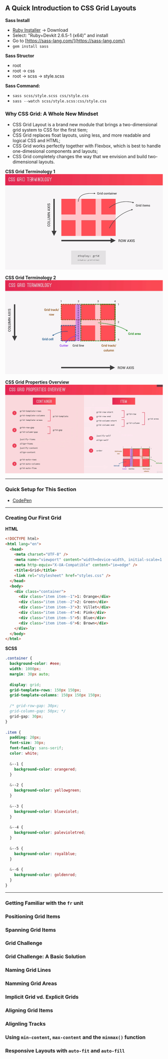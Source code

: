 ## A Quick Introduction to CSS Grid Layouts

**Sass Install**
- [Ruby Installer](https://rubyinstaller.org/downloads/) -> Download
- Select: "Ruby+Devkit 2.6.5-1 (x64)" and install
- Go to [https://sass-lang.com/](https://sass-lang.com/)
- `gem install sass`

**Sass Structor**
- root
- root -> css
- root -> scss -> style.scss

**Sass Command:**
- `sass scss/style.scss css/style.css`
- `sass --watch scss/style.scss:css/style.css`

### Why CSS Grid: A Whole New Mindset

- CSS Grid Layout is a brand new module that brings a two-dimensional grid system to CSS for the first tiem;
- CSS Grid replaces float layouts, using less, and more readable and logical CSS and HTML;
- CSS Grid works perfectly together with Flexbox, which is best to handle one-dimesional components and layouts;
- CSS Grid completely changes the way that we envision and build two-dimensional layouts.

**CSS Grid Terminology 1**
![CSS Grid Terminology 1](https://github.com/thtop/jonas-css-notes/blob/master/08-Grid-Layouts/imgs/01-grid-terminology.png)

**CSS Grid Terminology 2**
![CSS Grid Terminology 2](https://github.com/thtop/jonas-css-notes/blob/master/08-Grid-Layouts/imgs/02-grid-terminology.png)

**CSS Grid Properties Overview**
![CSS Grid Properties Overview](https://github.com/thtop/jonas-css-notes/blob/master/08-Grid-Layouts/imgs/03-grid-properties-overview.png)

---

### Quick Setup for This Section

- [CodePen](https://codepen.io/)

---

### Creating Our First Grid

**HTML**
```html
<!DOCTYPE html>
<html lang="en">
  <head>
    <meta charset="UTF-8" />
    <meta name="viewport" content="width=device-width, initial-scale=1.0" />
    <meta http-equiv="X-UA-Compatible" content="ie=edge" />
    <title>Grid</title>
    <link rel="stylesheet" href="styles.css" />
  </head>
  <body>
    <div class="container">
      <div class="item item--1">1: Orange</div>
      <div class="item item--2">2: Green</div>
      <div class="item item--3">3: Villet</div>
      <div class="item item--4">4: Pink</div>
      <div class="item item--5">5: Blue</div>
      <div class="item item--6">6: Brown</div>
    </div>
  </body>
</html>

```

**SCSS**
```scss
.container {
  background-color: #eee;
  width: 1000px;
  margin: 30px auto;

  display: grid;
  grid-template-rows: 150px 150px;
  grid-template-columns: 150px 150px 150px;

  /* grid-row-gap: 30px;
  grid-column-gap: 50px; */
  grid-gap: 30px;
}

.item {
  padding: 20px;
  font-size: 30px;
  font-family: sans-serif;
  color: white;

  &--1 {
    background-color: orangered;
  }

  &--2 {
    background-color: yellowgreen;
  }

  &--3 {
    background-color: blueviolet;
  }

  &--4 {
    background-color: palevioletred;
  }

  &--5 {
    background-color: royalblue;
  }

  &--6 {
    background-color: goldenrod;
  }
}

```
---

### Getting Familiar with the `fr` unit

### Positioning Grid Items

### Spanning Grid Items

### Grid Challenge

### Grid Challenge: A Basic Solution

### Naming Grid Lines

### Namming Grid Areas

### Implicit Grid vd. Explicit Grids

### Aligning Grid Items

### Alignling Tracks

### Using `min-content`, `max-content` and the `minmax()` function

### Responsive Layouts with `auto-fit` and `auto-fill`